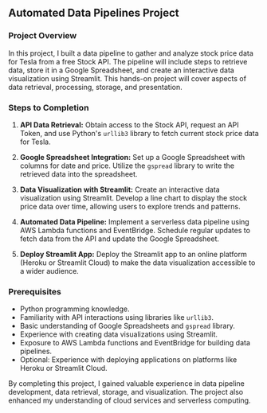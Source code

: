 ## Automated Data Pipelines Project

### Project Overview

In this project, I built a data pipeline to gather and analyze stock price data for Tesla from a free Stock API. The pipeline will include steps to retrieve data, store it in a Google Spreadsheet, and create an interactive data visualization using Streamlit. This hands-on project will cover aspects of data retrieval, processing, storage, and presentation.

### Steps to Completion

1. **API Data Retrieval:** Obtain access to the Stock API, request an API Token, and use Python's `urllib3` library to fetch current stock price data for Tesla.

2. **Google Spreadsheet Integration:** Set up a Google Spreadsheet with columns for date and price. Utilize the `gspread` library to write the retrieved data into the spreadsheet.

3. **Data Visualization with Streamlit:** Create an interactive data visualization using Streamlit. Develop a line chart to display the stock price data over time, allowing users to explore trends and patterns.

4. **Automated Data Pipeline:** Implement a serverless data pipeline using AWS Lambda functions and EventBridge. Schedule regular updates to fetch data from the API and update the Google Spreadsheet.

5. **Deploy Streamlit App:** Deploy the Streamlit app to an online platform (Heroku or Streamlit Cloud) to make the data visualization accessible to a wider audience.

### Prerequisites

- Python programming knowledge.
- Familiarity with API interactions using libraries like `urllib3`.
- Basic understanding of Google Spreadsheets and `gspread` library.
- Experience with creating data visualizations using Streamlit.
- Exposure to AWS Lambda functions and EventBridge for building data pipelines.
- Optional: Experience with deploying applications on platforms like Heroku or Streamlit Cloud.

By completing this project, I gained valuable experience in data pipeline development, data retrieval, storage, and visualization. The project also enhanced my understanding of cloud services and serverless computing.
